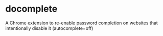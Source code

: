 docomplete
==========

A Chrome extension to re-enable password completion on websites that intentionally disable it (autocomplete=off)
